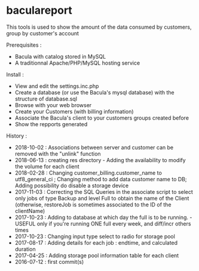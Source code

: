 # baculareport
This tools is used to show the amount of the data consumed by customers, group by customer's account

Prerequisites :
- Bacula with catalog stored in MySQL
- A traditionnal Apache/PHP/MySQL hosting service

Install :
- View and edit the settings.inc.php
- Create a database (or use the Bacula's mysql database) with the structure of database.sql
- Browse with your web browser
- Create your Customers (with billing information)
- Associate the Bacula's client to your customers groups created before
- Show the repports generated

History :
- 2018-10-02 : Associations between server and customer can be removed with the "unlink" function
- 2018-06-13 : creating res directory - Adding the availability to modify the volume for each client
- 2018-02-28 : Changing customer\_billing.customer\_name to utf8\_general\_ci ; Changing method to add data customer name to DB; Adding possibility do disable a storage device
- 2017-11-03 : Correcting the SQL Queries in the associate script to select only jobs of type Backup and level Full to obtain the name of the Client (otherwise, restoreJob is sometimes associated to the ID of the clientName)
- 2017-10-23 : Adding to database at which day the full is to be running. - USEFUL only if you're running ONE full every week, and diff/incr others times
- 2017-10-23 : Changing input type select to radio for storage pool
- 2017-08-17 : Adding details for each job : endtime, and calculated duration
- 2017-04-25 : Adding storage pool information table for each client
- 2016-07-12 : first commit(s)

